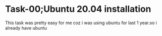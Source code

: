 # Task-00;Ubuntu 20.04 installation

This task was pretty easy for me coz i was using ubuntu for last 1 year.so i already have ubuntu

